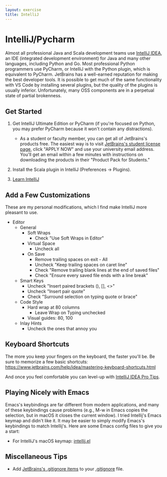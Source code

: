 ```yaml
---
layout: exercise
title: IntelliJ
---
```


# IntelliJ/Pycharm

Almost all professional Java and Scala development teams use [IntelliJ IDEA](https://www.jetbrains.com/idea/), an IDE (integrated development environment) for Java and many other languages, including Python and Go.  Most professional Python programmers use PyCharm, or IntelliJ with the Python plugin, which is equivalent to PyCharm.  JetBrains has a well-earned reputation for making the best developer tools.  It is possible to get much of the same functionality with VS Code by installing several plugins, but the quality of the plugins is usually inferior.  Unfortunately, many OSS components are in a perpetual state of partial brokenness.

## Get Started

1. Get IntelliJ Ultimate Edition or PyCharm (if you're focused on Python, you may prefer PyCharm because it won't contain any distractions).
    - As a student or faculty member, you can get all of JetBrains's products free.  The easiest way is to visit [JetBrains's student license page](https://www.jetbrains.com/student/), click "APPLY NOW" and use your university email address.  You'll get an email within a few minutes with instructions on downloading the products in their "Product Pack for Students."

2. Install the Scala plugin in IntelliJ (Preferences -> Plugins).

3. [Learn IntelliJ](https://www.jetbrains.com/help/idea/)

## Add a Few Customizations

These are my personal modifications, which I find make IntelliJ more pleasant to use.

- Editor
  - General
    - Soft Wraps
      - Check "Use Soft Wraps in Editor"
    - Virtual Space
      - Uncheck all
    - On Save
      - Remove trailing spaces on exit - All
      - Uncheck "Keep trailing spaces on caret line"
      - Check "Remove trailing blank lines at the end of saved files"
      - Check "Ensure every saved file ends with a line break"
  - Smart Keys
    - Uncheck "Insert paired brackets (), [], <>"
    - Uncheck "Insert pair quote"
    - Check "Surround selection on typing quote or brace"
  - Code Style
    - Hard wrap at 80 columns
      - Leave Wrap on Typing unchecked
    - Visual guides: 80, 100
  - Inlay Hints
    - Uncheck the ones that annoy you

## Keyboard Shortcuts

The more you keep your fingers on the keyboard, the faster you'll be.  Be sure to memorize a few basic shortcuts: https://www.jetbrains.com/help/idea/mastering-keyboard-shortcuts.html

And once you feel comfortable you can level-up with [IntelliJ IDEA Pro Tips](https://www.jetbrains.com/help/idea/pro-tips.html).

## Playing Nicely with Emacs

Emacs's keybindings are far different from modern applications, and many of these keybindings cause problems (e.g., M-w in Emacs copies the selection, but in macOS it closes the current window).  I tried Intellij's Emacs keymap and didn't like it.  It may be easier to simply modify Emacs's keybindings to match Intellij's.  Here are some Emacs config files to give you a start:

- For IntelliJ's macOS keymap: [intellij.el](intellij.el)

## Miscellaneous Tips

- Add [JetBrains's .gitignore items](https://raw.githubusercontent.com/github/gitignore/master/Global/JetBrains.gitignore) to your [.gitignore](https://git-scm.com/docs/gitignore) file.
